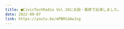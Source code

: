 ```yaml
---
title: ■CivicTechRadio Vol.10に太田・桑原で出演しました。
date: 2022-09-07
link: https://youtu.be/mPBMiGAwJsg
---
```


